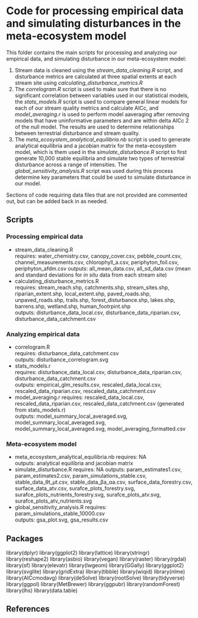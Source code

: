 # Code for processing empirical data and simulating disturbances in the meta-ecosystem model  
This folder contains the main scripts for processing and analyzing our empirical data, and simulating disturbance in our meta-ecosystem model:

1. Stream data is cleaned using the *stream_data_cleaning.R* script, and disturbance metrics are calculated at three spatial extents at each stream site using *calculating_disturbance_metrics.R*
2. The *correlogram.R* script is used to make sure that there is no significant correlation between variables used in our statistical models, the *stats_models.R* script is used to compare general linear models for each of our stream quality metrics and calculate AICc, and *model_averaging.r* is used to perform model aaveraging after removing models that have uninformative parameters and are within delta AICc 2 of the null model. The results are used to determine relationships between terrestrial disturbance and stream quality.
3. The *meta_ecosystem_analytical_equilibria.nb* script is used to generate analytical equilibria and a jacobian matrix for the meta-ecosystem model, which is them used in the *simulate_disturbance.R* script to first generate 10,000 stable equilibria and simulate two types of terrestrial disturbance across a range of intensities. The *global_sensitivity_analysis.R* script was used during this process determine key parameters that could be used to simulate disturbance in our model.

Sections of code requiring data files that are not provided are commented out, but can be added back in as needed.  

## Scripts  
### Processing empirical data  
* stream_data_cleaning.R  
    requires: water_chemistry.csv, canopy_cover.csv, pebble_count.csv, channel_measurements.csv, chlorophyll_a.csv, periphyton_foil.csv, periphyton_afdm.csv
    outputs: all_mean_data.csv, all_sd_data.csv (mean and standard deviations for *in situ* data from each stream site)  
* calculating_disturbance_metrics.R  
    requires: stream_reach.shp, catchments.shp, stream_sites.shp, riparian_extent.shp, local_extent.shp, paved_roads.shp, unpaved_roads.shp, trails.shp, forest_disturbance.shp, lakes.shp, barrens.shp, wetland.shp, human_footrpint.shp  
    outputs: disturbance_data_local.csv, disturbance_data_riparian.csv, disturbance_data_catchment.csv  

### Analyzing empirical data  
* correlogram.R  
    requires: disturbance_data_catchment.csv  
    outputs: disturbance_correlogram.svg  
* stats_models.r  
    requires: disturbance_data_local.csv, disturbance_data_riparian.csv, disturbance_data_catchment.csv  
    outputs: empirical_glm_results.csv, rescaled_data_local.csv, rescaled_data_riparian.csv, rescaled_data_catchment.csv    
* model_averaging.r
    requires: rescaled_data_local.csv, rescaled_data_riparian.csv, rescaled_data_catchment.csv (generated from stats_models.r)  
    outputs: model_summary_local_averaged.svg, model_summary_local_averaged.svg, model_summary_local_averaged.svg, model_averaging_formatted.csv  

### Meta-ecosystem model  
* meta_ecosystem_analytical_equilibria.nb
    requires: NA   
    outputs: analytical equilibria and jacobian matrix
* simulate_disturbance.R
    requires: NA 
    outputs: param_estimates1.csv, param_estimates2.csv, param_simulations_stable.csv, stable_data_θt_μt.csv, stable_data_βa_αa.csv, surface_data_forestry.csv, surface_data_atv.csv, surafce_plots_forestry.svg, surafce_plots_nutrients_forestry.svg, surafce_plots_atv.svg, surafce_plots_atv_nutrients.svg  
* global_sensitivity_analysis.R
    requires: param_simulations_stable_10000.csv  
    outputs: gsa_plot.svg, gsa_results.csv  

## Packages
library(dplyr)
library(ggplot2)
library(lattice)
library(stringr)
library(reshape2)
library(asbio)
library(vegan)
library(raster)
library(rgdal)
library(sf)
library(elevatr)
library(lwgeom)
library(GGally)
library(ggplot2)
library(svglite)
library(gridExtra)
library(tibble)
library(wiqid)
library(nlme)
library(AICcmodavg)
library(deSolve)
library(rootSolve)
library(tidyverse)
library(ggpol) 
library(MetBrewer) 
library(ggpubr)
library(randomForest)
library(lhs)
library(data.table)

## References  
